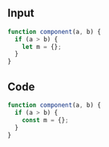 
## Input

```javascript
function component(a, b) {
  if (a > b) {
    let m = {};
  }
}

```

## Code

```javascript
function component(a, b) {
  if (a > b) {
    const m = {};
  }
}

```
      